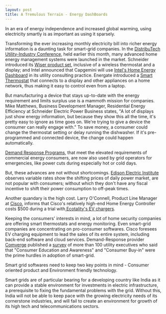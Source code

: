 ```yaml
---
layout: post
title: A Tremulous Terrain - Energy DashBoards
---
```


In an era of energy independence and increased global warming, using electricity smartly is as important as using it sparsely. 

Transforming the ever increasing monthly electricity bill into richer energy information is a daunting task for smart-grid companies. In the <a href="http://www.biztradeshows.com/trade-events/distributech-conference-exhibition.html">DistribuTech Utility-Industry Conference</a>, held earlier this month, many advanced home energy management systems were launched in the market. Schneider introduced its <a href="http://news.cnet.com/8301-11128_3-20030254-54.html">Wiser product set</a>, inclusive of a wireless thermostat and a display; and Intel announced that Capgemini will use <a href="http://news.cnet.com/8301-11128_3-20018238-54.html">Intel's Home Energy Dashboard</a> in its utility consulting practice. Energate introduced a <a href="http://www.businesswire.com/news/home/20110201005035/en/Leading-Provider-Home-Energy-Management-Solutions-ENERGATE">Smart Thermostat</a> that connects to a display and other appliances on a home network, thus making it easy to control even from a laptop.

But manufacturing a device that stays up-to-date with the energy requirement and limits surplus use is a mammoth mission for companies. Mike Matthews, Business Development Manager, Residential Energy Efficiency at Schneider Electric Power Business states, "A lot of displays just show energy information, but because they show this all the time, it's pretty easy to ignore as time goes on. We're trying to give a device the consumer can really engage with." To save money, a consumer could change the thermostat setting or delay running the dishwasher. If it's pre-programmed and connected device, the change could happen automatically.

<a href="http://www.demandresponseprograms.com/">Demand Response Programs</a>, that meet the elevated requirements of commercial energy consumers, are now also used by grid operators for emergencies, like power cuts during especially hot or cold days.

But, these advances are not without shortcomings. <a href="http://www.eei.org">Edison Electric Institute</a> observes variable rates show the shifting prices of daily power market, are not popular with consumers; without which they don't have any fiscal incentive to shift their power consumption to off-peak times. 

Another quandary is the high cost. Larry O'Connell, Product Line Manager at <a href="http://www.cisco.com">Cisco</a>, informs that Cisco's relatively high-end Home Energy Controller costs $500 during a trial with<a href="http://boomnews.info/ecotality-cisco-connect-internet-savvy-ev-charger/"> Ecotality's EV chargers</a>.

Keeping the consumers' interests in mind, a lot of home security companies are offering smart thermostats and energy monitoring. Even smart-grid companies are concentrating on pro-consumer softwares. Cisco foresees EV charging equipment to lead the sales of its entire system, including back-end software and cloud services. Demand-Response provider <a href="http://www.comverge.com/">Comverge</a> published a <a href="http://intelligentenergytoday.com/intelligent-energy-management/survey-results-utilities-executives-on-energy-efficiency-the-smart-grid/">survey</a> of more than 100 utility executives who said that "Consumer Education and Awareness" and "Consumer Buy-in" were the prime hurdles in adoption of smart-grid.

Smart grid softwares need to keep two key points in mind - Consumer oriented product and Environment friendly technology.

Smart grids are of particular bearing for a developing country like India as it can provide a stable environment for investments in electric infrastructure, a prerequisite to fixing the fundamental problems with the grid. Without this, India will not be able to keep pace with the growing electricity needs of its cornerstone industries, and will fail to create an environment for growth of its high tech and telecommunications sectors.
